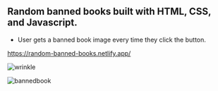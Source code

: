 ## Random banned books built with HTML, CSS, and Javascript.
* User gets a banned book image every time they click the button.

https://random-banned-books.netlify.app/



![wrinkle](https://user-images.githubusercontent.com/24884380/195475481-6e840853-9b03-4e7d-8dd4-54c94130f19b.jpg)


![bannedbook](https://user-images.githubusercontent.com/24884380/165196901-222d2de6-8db7-4bac-b126-91666661b911.jpg)
